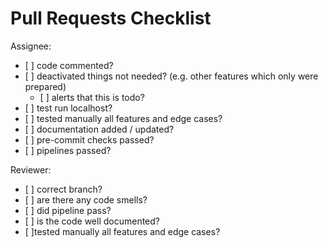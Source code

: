 # Pull Requests Checklist

Assignee:

- \[ \] code commented?
- \[ \] deactivated things not needed? (e.g. other features which only were prepared)
  - \[ \] alerts that this is todo?
- \[ \] test run localhost?
- \[ \] tested manually all features and edge cases?
- \[ \] documentation added / updated?
- \[ \] pre-commit checks passed?
- \[ \] pipelines passed?

Reviewer:

- \[ \] correct branch?
- \[ \] are there any code smells?
- \[ \] did pipeline pass?
- \[ \] is the code well documented?
- \[ \]tested manually all features and edge cases?
